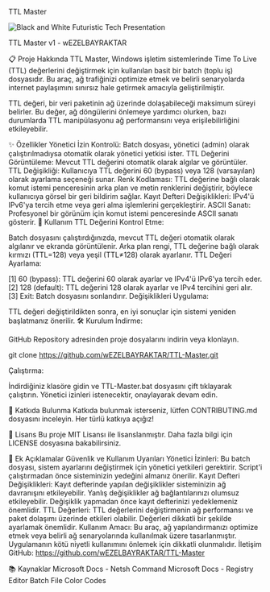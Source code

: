 TTL Master

![Black and White Futuristic Tech Presentation](https://github.com/user-attachments/assets/47d32f11-8ff4-43ac-8425-bbdabdcb64f5)


TTL Master v1 - wEZELBAYRAKTAR

📋 Proje Hakkında
TTL Master, Windows işletim sistemlerinde Time To Live (TTL) değerlerini değiştirmek için kullanılan basit bir batch (toplu iş) dosyasıdır. Bu araç, ağ trafiğinizi optimize etmek ve belirli senaryolarda internet paylaşımını sınırsız hale getirmek amacıyla geliştirilmiştir.

TTL değeri, bir veri paketinin ağ üzerinde dolaşabileceği maksimum süreyi belirler. Bu değer, ağ döngülerini önlemeye yardımcı olurken, bazı durumlarda TTL manipülasyonu ağ performansını veya erişilebilirliğini etkileyebilir.

✨ Özellikler
Yönetici İzin Kontrolü: Batch dosyası, yönetici (admin) olarak çalıştırılmadıysa otomatik olarak yönetici yetkisi ister.
TTL Değerini Görüntüleme: Mevcut TTL değerini otomatik olarak algılar ve görüntüler.
TTL Değişikliği: Kullanıcıya TTL değerini 60 (bypass) veya 128 (varsayılan) olarak ayarlama seçeneği sunar.
Renk Kodlaması: TTL değerine bağlı olarak komut istemi penceresinin arka plan ve metin renklerini değiştirir, böylece kullanıcıya görsel bir geri bildirim sağlar.
Kayıt Defteri Değişiklikleri: IPv4'ü IPv6'ya tercih etme veya geri alma işlemlerini gerçekleştirir.
ASCII Sanatı: Profesyonel bir görünüm için komut istemi penceresinde ASCII sanatı gösterir.
🔧 Kullanım
TTL Değerini Kontrol Etme:

Batch dosyasını çalıştırdığınızda, mevcut TTL değeri otomatik olarak algılanır ve ekranda görüntülenir.
Arka plan rengi, TTL değerine bağlı olarak kırmızı (TTL=128) veya yeşil (TTL≠128) olarak ayarlanır.
TTL Değeri Ayarlama:

[1] 60 (bypass): TTL değerini 60 olarak ayarlar ve IPv4'ü IPv6'ya tercih eder.
[2] 128 (default): TTL değerini 128 olarak ayarlar ve IPv4 tercihini geri alır.
[3] Exit: Batch dosyasını sonlandırır.
Değişiklikleri Uygulama:

TTL değeri değiştirildikten sonra, en iyi sonuçlar için sistemi yeniden başlatmanız önerilir.
🛠️ Kurulum
İndirme:

GitHub Repository adresinden proje dosyalarını indirin veya klonlayın.

git clone https://github.com/wEZELBAYRAKTAR/TTL-Master.git


Çalıştırma:

İndirdiğiniz klasöre gidin ve TTL-Master.bat dosyasını çift tıklayarak çalıştırın.
Yönetici izinleri istenecektir, onaylayarak devam edin.

🤝 Katkıda Bulunma
Katkıda bulunmak isterseniz, lütfen CONTRIBUTING.md dosyasını inceleyin. Her türlü katkıya açığız!

📜 Lisans
Bu proje MIT Lisansı ile lisanslanmıştır. Daha fazla bilgi için LICENSE dosyasına bakabilirsiniz.

📄 Ek Açıklamalar
Güvenlik ve Kullanım Uyarıları
Yönetici İzinleri: Bu batch dosyası, sistem ayarlarını değiştirmek için yönetici yetkileri gerektirir. Script'i çalıştırmadan önce sisteminizin yedeğini almanız önerilir.
Kayıt Defteri Değişiklikleri: Kayıt defterinde yapılan değişiklikler sisteminizin ağ davranışını etkileyebilir. Yanlış değişiklikler ağ bağlantılarınızı olumsuz etkileyebilir. Değişiklik yapmadan önce kayıt defterinizi yedeklemeniz önemlidir.
TTL Değerleri: TTL değerlerini değiştirmenin ağ performansı ve paket dolaşımı üzerinde etkileri olabilir. Değerleri dikkatli bir şekilde ayarlamak önemlidir.
Kullanım Amacı: Bu araç, ağ yapılandırmanızı optimize etmek veya belirli ağ senaryolarında kullanılmak üzere tasarlanmıştır. Uygulamanın kötü niyetli kullanımını önlemek için dikkatli olunmalıdır.
İletişim
GitHub: https://github.com/wEZELBAYRAKTAR/TTL-Master

📚 Kaynaklar
Microsoft Docs - Netsh Command
Microsoft Docs - Registry Editor
Batch File Color Codes
